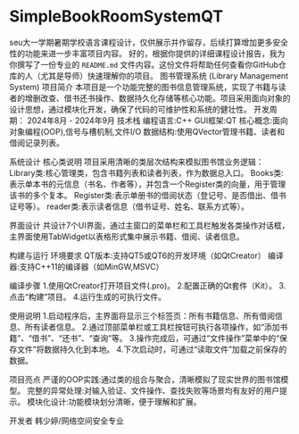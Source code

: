 # SimpleBookRoomSystemQT
seu大一学期暑期学校语言课程设计，仅供展示并作留存，后续打算增加更多安全性的功能来进一步丰富项目内容。
好的，根据你提供的详细课程设计报告，我为你撰写了一份专业的 `README.md` 文件内容。这份文件将帮助任何查看你GitHub仓库的人（尤其是导师）快速理解你的项目。
图书管理系统 (Library Management System)
项目简介
本项目是一个功能完整的图书信息管理系统，实现了书籍与读者的增删改查、借书还书操作、数据持久化存储等核心功能。项目采用面向对象的设计思想，通过模块化开发，确保了代码的可维护性和系统的健壮性。
开发周期： 2024年8月 - 2024年9月
技术栈
编程语言:C++
GUI框架:QT
核心概念:面向对象编程(OOP),信号与槽机制,文件I/O
数据结构:使用QVector管理书籍、读者和借阅记录列表。

系统设计
核心类说明
项目采用清晰的类层次结构来模拟图书馆业务逻辑：
Library类:核心管理类，包含书籍列表和读者列表，作为数据总入口。
Books类:表示单本书的元信息（书名、作者等），并包含一个Register类的向量，用于管理该书的多个复本。
Register类:表示单册书的借阅状态（登记号、是否借出、借书证号等）。
reader类:表示读者信息（借书证号、姓名、联系方式等）。

界面设计
共设计7个UI界面，通过主窗口的菜单栏和工具栏触发各类操作对话框，主界面使用TabWidget以表格形式集中展示书籍、借阅、读者信息。

构建与运行
环境要求
QT版本:支持QT5或QT6的开发环境（如QtCreator）
编译器:支持C++11的编译器（如MinGW,MSVC）

编译步骤
1.使用QtCreator打开项目文件(.pro)。
2.配置正确的Qt套件（Kit）。
3.点击“构建”项目。
4.运行生成的可执行文件。

使用说明
1.启动程序后，主界面将显示三个标签页：所有书籍信息、所有借阅信息、所有读者信息。
2.通过顶部菜单栏或工具栏按钮可执行各项操作，如“添加书籍”、“借书”、“还书”、“查询”等。
3.操作完成后，可通过“文件操作”菜单中的“保存文件”将数据持久化到本地。
4.下次启动时，可通过“读取文件”加载之前保存的数据。

项目亮点
严谨的OOP实践:通过类的组合与聚合，清晰模拟了现实世界的图书馆模型。
完整的异常处理:对输入验证、文件操作、查找失败等场景均有友好的用户提示。
模块化设计:功能模块划分清晰，便于理解和扩展。

开发者
韩少婷/网络空间安全专业


